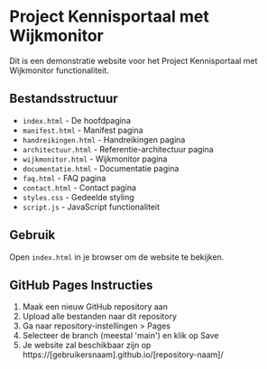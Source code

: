 # Project Kennisportaal met Wijkmonitor

Dit is een demonstratie website voor het Project Kennisportaal met Wijkmonitor functionaliteit.

## Bestandsstructuur

- `index.html` - De hoofdpagina
- `manifest.html` - Manifest pagina
- `handreikingen.html` - Handreikingen pagina
- `architectuur.html` - Referentie-architectuur pagina
- `wijkmonitor.html` - Wijkmonitor pagina
- `documentatie.html` - Documentatie pagina
- `faq.html` - FAQ pagina
- `contact.html` - Contact pagina
- `styles.css` - Gedeelde styling
- `script.js` - JavaScript functionaliteit

## Gebruik

Open `index.html` in je browser om de website te bekijken.

## GitHub Pages Instructies

1. Maak een nieuw GitHub repository aan
2. Upload alle bestanden naar dit repository
3. Ga naar repository-instellingen > Pages
4. Selecteer de branch (meestal 'main') en klik op Save
5. Je website zal beschikbaar zijn op https://[gebruikersnaam].github.io/[repository-naam]/
